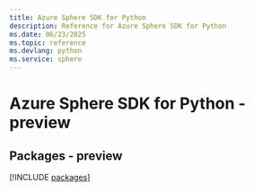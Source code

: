```yaml
---
title: Azure Sphere SDK for Python
description: Reference for Azure Sphere SDK for Python
ms.date: 06/23/2025
ms.topic: reference
ms.devlang: python
ms.service: sphere
---
```

# Azure Sphere SDK for Python - preview
## Packages - preview
[!INCLUDE [packages](sphere-index.md)]